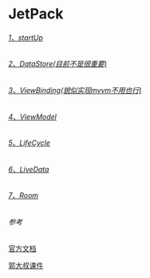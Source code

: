# JetPack

###### [1、startUp](https://github.com/sunnnydaydev/JetPack/blob/master/md/1%E3%80%81Startup.md)

###### [2、DataStore(目前不是很重要)](https://github.com/sunnnydaydev/JetPack/blob/master/md/2%E3%80%81DataStore(%E7%9B%AE%E5%89%8D%E4%B8%8D%E6%98%AF%E5%BE%88%E9%87%8D%E8%A6%81).md)

###### [3、ViewBinding(貌似实现mvvm不用也行)](https://github.com/sunnnydaydev/JetPack/blob/master/md/3%E3%80%81ViewBinding(%E8%B2%8C%E4%BC%BC%E5%AE%9E%E7%8E%B0mvvm%E4%B8%8D%E7%94%A8%E4%B9%9F%E8%A1%8C).md)

###### [4、ViewModel](https://github.com/sunnnydaydev/JetPack/blob/master/md/4%E3%80%81ViewModel.md)

###### [5、LifeCycle](https://github.com/sunnnydaydev/JetPack/blob/master/md/5%E3%80%81LifeCycle.md)

###### [6、LiveData](https://github.com/sunnnydaydev/JetPack/blob/master/md/6%E3%80%81LiveData.md)

###### [7、Room](https://github.com/sunnnydaydev/JetPack/blob/master/md/7%E3%80%81Room.md)

###### 参考

[官方文档](https://developer.android.google.cn/topic/libraries/architecture?hl=zh_cn)

[郭大叔课件](https://github.com/sunnnydaydev/JetPack/blob/master/md/%E9%83%AD%E8%80%81%E5%B8%88%E8%AF%BE%E4%BB%B6%EF%BC%9A%E6%8E%A2%E7%A9%B6Jetpack.pptx)

